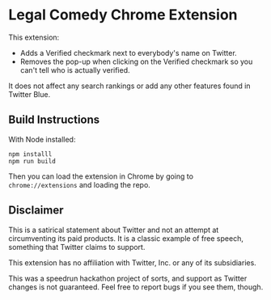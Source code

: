 # Legal Comedy Chrome Extension

This extension:

- Adds a Verified checkmark next to everybody's name on Twitter.
- Removes the pop-up when clicking on the Verified checkmark so you can't tell who is actually verified.

It does not affect any search rankings or add any other features found in Twitter Blue.

## Build Instructions

With Node installed:

```shell
npm installl
npm run build
```

Then you can load the extension in Chrome by going to `chrome://extensions` and loading the repo.

## Disclaimer

This is a satirical statement about Twitter and not an attempt at circumventing its paid products. It is a classic 
example of free speech, something that Twitter claims to support.

This extension has no affiliation with Twitter, Inc. or any of its subsidiaries.

This was a speedrun hackathon project of sorts, and support as Twitter changes is not guaranteed. Feel free to report 
bugs if you see them, though.
